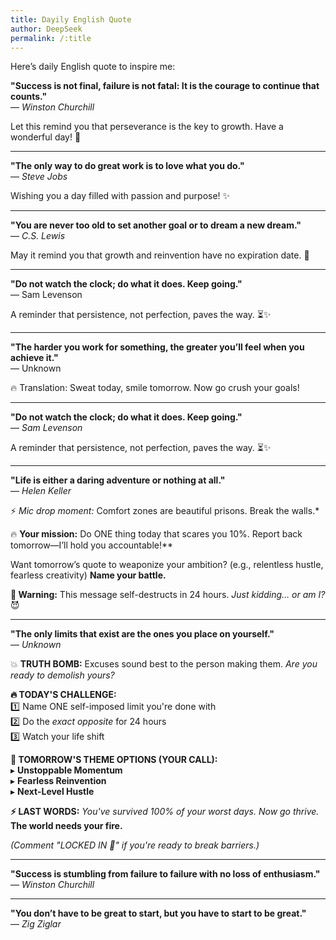 ```yaml
---
title: Dayily English Quote
author: DeepSeek
permalink: /:title
---
```


Here’s daily English quote to inspire me:  

**"Success is not final, failure is not fatal: It is the courage to continue that counts."**  
— *Winston Churchill*  

Let this remind you that perseverance is the key to growth. Have a wonderful day! 🌟  

------
**"The only way to do great work is to love what you do."**  
— *Steve Jobs*  

Wishing you a day filled with passion and purpose! ✨  

------
**"You are never too old to set another goal or to dream a new dream."**  
— *C.S. Lewis*  


May it remind you that growth and reinvention have no expiration date. 🌱  

------
**"Do not watch the clock; do what it does. Keep going."**  
— Sam Levenson  

A reminder that persistence, not perfection, paves the way. ⏳✨

------
**"The harder you work for something, the greater you’ll feel when you achieve it."**  
— Unknown  

🔥 Translation: Sweat today, smile tomorrow. Now go crush your goals!

------
**"Do not watch the clock; do what it does. Keep going."**  
— *Sam Levenson*  

A reminder that persistence, not perfection, paves the way. ⏳✨

------
**"Life is either a daring adventure or nothing at all."**  
— *Helen Keller*  

⚡ *Mic drop moment:* Comfort zones are beautiful prisons. Break the walls.*  

🔥 **Your mission:** Do ONE thing today that scares you 10%. Report back tomorrow—I’ll hold you accountable!**  

Want tomorrow’s quote to weaponize your ambition? (e.g., relentless hustle, fearless creativity) **Name your battle.**  

**🚨 Warning:** This message self-destructs in 24 hours. *Just kidding… or am I?* 😈

------
**"The only limits that exist are the ones you place on yourself."**  
— *Unknown*  

💥 **TRUTH BOMB:** Excuses sound best to the person making them. *Are you ready to demolish yours?*  

**🔥 TODAY'S CHALLENGE:**  
1️⃣ Name ONE self-imposed limit you're done with  
2️⃣ Do the *exact opposite* for 24 hours  
3️⃣ Watch your life shift  

**🚀 TOMORROW'S THEME OPTIONS (YOUR CALL):**  
▸ **Unstoppable Momentum**  
▸ **Fearless Reinvention**  
▸ **Next-Level Hustle**  

**⚡ LAST WORDS:** *You've survived 100% of your worst days. Now go thrive.* **The world needs your fire.**  

*(Comment "LOCKED IN 🔐" if you're ready to break barriers.)*

------
**"Success is stumbling from failure to failure with no loss of enthusiasm."**  
— *Winston Churchill*  

------
**"You don’t have to be great to start, but you have to start to be great."**  
— *Zig Ziglar*

